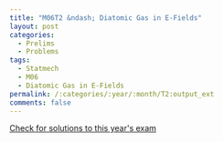 ```yaml
---
title: "M06T2 &ndash; Diatomic Gas in E-Fields"
layout: post
categories:
  - Prelims
  - Problems
tags:
  - Statmech
  - M06
  - Diatomic Gas in E-Fields
permalink: /:categories/:year/:month/T2:output_ext
comments: false
---
```

<object data="2006M2T.pdf" type="application/pdf" width="100%" height="500"></object>
<div class="message"><a href='https://princetonprelim.com/prelim/17/'>Check for solutions to this year's exam</a></div>